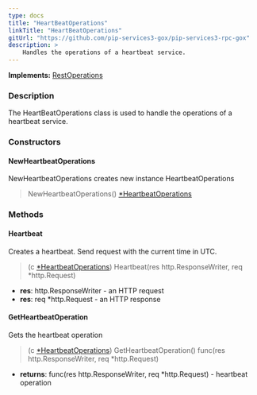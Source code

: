 ```yaml
---
type: docs
title: "HeartBeatOperations"
linkTitle: "HeartBeatOperations"
gitUrl: "https://github.com/pip-services3-gox/pip-services3-rpc-gox"
description: >
    Handles the operations of a heartbeat service.
---
```


**Implements:** [RestOperations](../rest_operations)

### Description

The HeartBeatOperations class is used to handle the operations of a heartbeat service.

### Constructors

#### NewHeartbeatOperations
NewHeartbeatOperations creates new instance HeartbeatOperations

> NewHeartbeatOperations() [*HeartbeatOperations]()

### Methods

#### Heartbeat
Creates a heartbeat.
Send request with the current time in UTC.

> (c [*HeartbeatOperations]()) Heartbeat(res http.ResponseWriter, req *http.Request)
- **res**: http.ResponseWriter - an HTTP request
- **res**: req *http.Request - an HTTP response


#### GetHeartbeatOperation
Gets the heartbeat operation

> (c [*HeartbeatOperations]()) GetHeartbeatOperation() func(res http.ResponseWriter, req *http.Request)

- **returns**: func(res http.ResponseWriter, req *http.Request) - heartbeat operation
